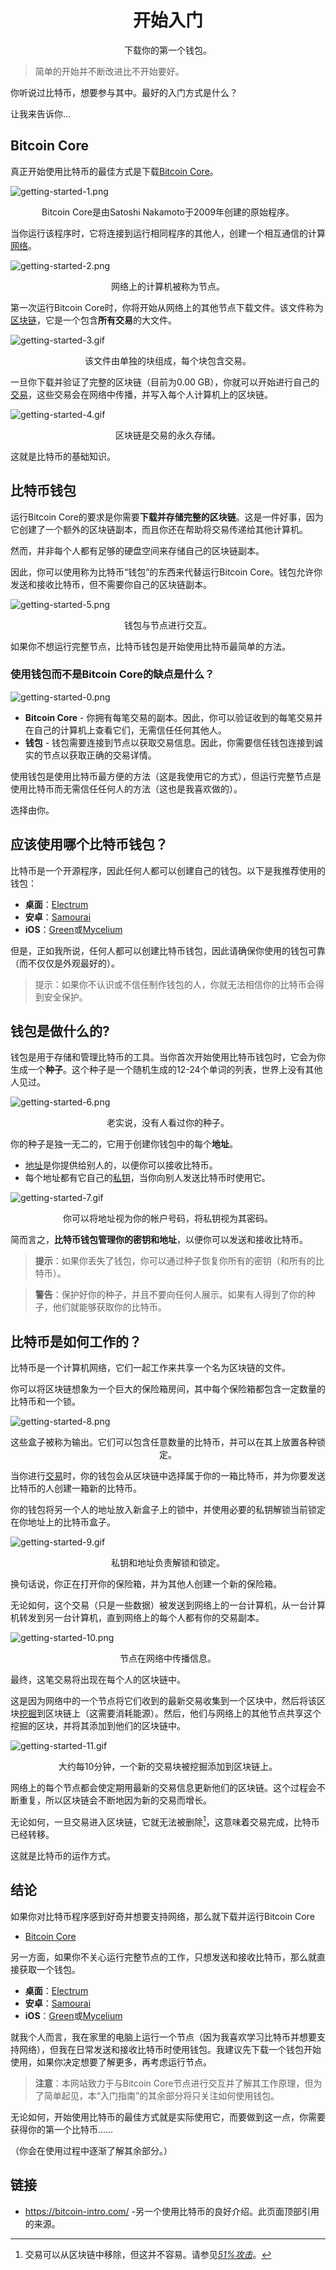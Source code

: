 # <center>开始入门</center>
<center>下载你的第一个钱包。</center>

> 简单的开始并不断改进比不开始要好。

你听说过比特币，想要参与其中。最好的入门方式是什么？

让我来告诉你…

## Bitcoin Core
真正开始使用比特币的最佳方式是下载[Bitcoin Core](https://bitcoin.org/en/download)。

![getting-started-1.png](img/getting-started-1%20(1).png)

<center>Bitcoin Core是由Satoshi Nakamoto于2009年创建的原始程序。</center>

当你运行该程序时，它将连接到运行相同程序的其他人，创建一个相互通信的计算[网络](../../How%20Bitcoin%20Works/1.Network/Network.md)。

![getting-started-2.png](img/getting-started-2%20(1).png)

<center>网络上的计算机被称为节点。</center>

第一次运行Bitcoin Core时，你将开始从网络上的其他节点下载文件。该文件称为[区块链](../../../Technical/Blockchain/blockchain.md)，它是一个包含**所有交易**的大文件。

![getting-started-3.gif](img/getting-started-3%20(1).gif)

<center>该文件由单独的块组成，每个块包含交易。</center>

一旦你下载并验证了完整的区块链（目前为0.00 GB），你就可以开始进行自己的[交易](../../How%20Bitcoin%20Works/3.Transactions/Transactions.md)，这些交易会在网络中传播，并写入每个人计算机上的区块链。  

![getting-started-4.gif](img/getting-started-4%20(1).gif)

<center>区块链是交易的永久存储。</center>
  
这就是比特币的基础知识。

## 比特币钱包

运行Bitcoin Core的要求是你需要**下载并存储完整的区块链**。这是一件好事，因为它创建了一个额外的区块链副本，而且你还在帮助将交易传递给其他计算机。

然而，并非每个人都有足够的硬盘空间来存储自己的区块链副本。

因此，你可以使用称为比特币“钱包”的东西来代替运行Bitcoin Core。钱包允许你发送和接收比特币，但不需要你自己的区块链副本。

![getting-started-5.png](img/getting-started-5%20(1).png)

<center>钱包与节点进行交互。</center>

如果你不想运行完整节点，比特币钱包是开始使用比特币最简单的方法。

### **使用钱包而不是Bitcoin Core的缺点是什么？**
![getting-started-0.png](img/getting-started-0%20(1).png)

* **Bitcoin Core** - 你拥有每笔交易的副本。因此，你可以验证收到的每笔交易并在自己的计算机上查看它们，无需信任任何其他人。
* **钱包** - 钱包需要连接到节点以获取交易信息。因此，你需要信任钱包连接到诚实的节点以获取正确的交易详情。

使用钱包是使用比特币最方便的方法（这是我使用它的方式），但运行完整节点是使用比特币而无需信任任何人的方法（这也是我喜欢做的）。

选择由你。


## 应该使用哪个比特币钱包？
比特币是一个开源程序，因此任何人都可以创建自己的钱包。以下是我推荐使用的钱包：

* **桌面**：[Electrum](https://electrum.org/)
* **安卓**：[Samourai](https://samouraiwallet.com/)
* **iOS**：[Green](https://blockstream.com/green/)或[Mycelium](https://wallet.mycelium.com/)

但是，正如我所说，任何人都可以创建比特币钱包，因此请确保你使用的钱包可靠（而不仅仅是外观最好的）。

>提示：如果你不认识或不信任制作钱包的人，你就无法相信你的比特币会得到安全保护。

## 钱包是做什么的?

钱包是用于存储和管理比特币的工具。当你首次开始使用比特币钱包时，它会为你生成一个**种子**。这个种子是一个随机生成的12-24个单词的列表，世界上没有其他人见过。

![getting-started-6.png](img/getting-started-6%20(1).png)

<center>老实说，没有人看过你的种子。</center>

你的种子是独一无二的，它用于创建你钱包中的每个**地址**。

* [地址](../../../Technical/Keys/Address/Address.md)是你提供给别人的，以便你可以接收比特币。
* 每个地址都有它自己的[私钥](../../../Technical/Keys/Private%20Key/Private%20Key.md)，当你向别人发送比特币时使用它。

![getting-started-7.gif](img/getting-started-7%20(1).gif)

<center>你可以将地址视为你的帐户号码，将私钥视为其密码。</center>

简而言之，**比特币钱包管理你的密钥和地址**，以便你可以发送和接收比特币。

>**提示**：如果你丢失了钱包，你可以通过种子恢复你所有的密钥（和所有的比特币）。

>**警告**：保护好你的种子，并且不要向任何人展示。如果有人得到了你的种子，他们就能够获取你的比特币。

## 比特币是如何工作的？

比特币是一个计算机网络，它们一起工作来共享一个名为区块链的文件。

你可以将区块链想象为一个巨大的保险箱房间，其中每个保险箱都包含一定数量的比特币和一个锁。

![getting-started-8.png](img/getting-started-8%20(1).png)

<center>这些盒子被称为输出。它们可以包含任意数量的比特币，并可以在其上放置各种锁定。</center>

当你进行[交易](../../How%20Bitcoin%20Works/3.Transactions/Transactions.md)时，你的钱包会从区块链中选择属于你的一箱比特币，并为你要发送比特币的人创建一箱新的比特币。

你的钱包将另一个人的地址放入新盒子上的锁中，并使用必要的私钥解锁当前锁定在你地址上的比特币盒子。

![getting-started-9.gif](img/getting-started-9%20(1).gif)

<center>私钥和地址负责解锁和锁定。</center>

换句话说，你正在打开你的保险箱，并为其他人创建一个新的保险箱。

无论如何，这个交易（只是一些数据）被发送到网络上的一台计算机，从一台计算机转发到另一台计算机，直到网络上的每个人都有你的交易副本。

![getting-started-10.png](img/getting-started-10%20(1).png)

<center>节点在网络中传播信息。</center>

最终，这笔交易将出现在每个人的区块链中。

这是因为网络中的一个节点将它们收到的最新交易收集到一个区块中，然后将该区块[挖掘](../../../Technical/Mining/Mining.md)到区块链上（这需要消耗能源）。然后，他们与网络上的其他节点共享这个挖掘的区块，并将其添加到他们的区块链中。

![getting-started-11.gif](img/getting-started-11%20(1).gif)

<center>大约每10分钟，一个新的交易块被挖掘添加到区块链上。</center>

网络上的每个节点都会使定期用最新的交易信息更新他们的区块链。这个过程会不断重复，所以区块链会不断地因为新的交易而增长。

无论如何，一旦交易进入区块链，它就无法被删除[^1]，这意味着交易完成，比特币已经转移。

这就是比特币的运作方式。

## 结论

如果你对比特币程序感到好奇并想要支持网络，那么就下载并运行Bitcoin Core
* [Bitcoin Core](https://bitcoin.org/en/download)

另一方面，如果你不关心运行完整节点的工作，只想发送和接收比特币，那么就直接获取一个钱包。

* **桌面**：[Electrum](https://electrum.org/)
* **安卓**：[Samourai](https://samouraiwallet.com/)
* **iOS**：[Green](https://blockstream.com/green/)或[Mycelium](https://wallet.mycelium.com/)

就我个人而言，我在家里的电脑上运行一个节点（因为我喜欢学习比特币并想要支持网络），但我在日常发送和接收比特币时使用钱包。我建议先下载一个钱包开始使用，如果你决定想要了解更多，再考虑运行节点。

>**注意**：本网站致力于与Bitcoin Core节点进行交互并了解其工作原理，但为了简单起见，本“入门指南”的其余部分将只关注如何使用钱包。

无论如何，开始使用比特币的最佳方式就是实际使用它，而要做到这一点，你需要获得你的第一个比特币……

（你会在使用过程中逐渐了解其余部分。）

## 链接
* https://bitcoin-intro.com/ -另一个使用比特币的良好介绍。此页面顶部引用的来源。 

[^1]:交易可以从区块链中移除，但这并不容易。请参见[*51%攻击*](../../../Technical/Blockchain/51-attack/51-attack.md)。
